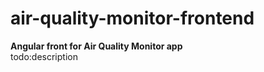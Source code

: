 # air-quality-monitor-frontend

<b>Angular front for Air Quality Monitor app</b>
<br>
todo:description
